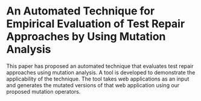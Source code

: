 # An Automated Technique for Empirical Evaluation of Test Repair Approaches by Using Mutation Analysis
This paper has proposed an automated technique that evaluates test repair approaches using mutation analysis.  A tool is developed to demonstrate the applicability of the technique. The tool takes web applications as an input and generates the mutated versions of that web application using our proposed mutation operators. 
